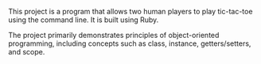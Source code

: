 This project is a program that allows two human players to play tic-tac-toe using the command line. It is built using Ruby.

The project primarily demonstrates principles of object-oriented programming, including concepts such as class, instance, getters/setters, and scope.
